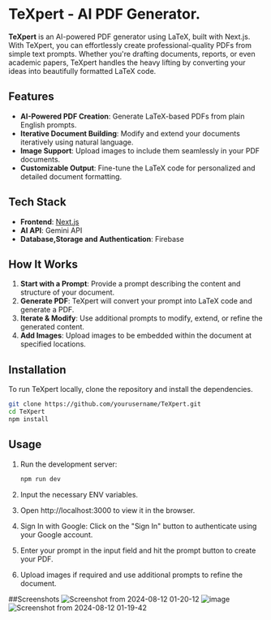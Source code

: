 # TeXpert - AI PDF Generator.

**TeXpert** is an AI-powered PDF generator using LaTeX, built with Next.js. With TeXpert, you can effortlessly create professional-quality PDFs from simple text prompts. Whether you're drafting documents, reports, or even academic papers, TeXpert handles the heavy lifting by converting your ideas into beautifully formatted LaTeX code.

## Features

- **AI-Powered PDF Creation**: Generate LaTeX-based PDFs from plain English prompts.
- **Iterative Document Building**: Modify and extend your documents iteratively using natural language.
- **Image Support**: Upload images to include them seamlessly in your PDF documents.
- **Customizable Output**: Fine-tune the LaTeX code for personalized and detailed document formatting.

## Tech Stack

- **Frontend**: [Next.js](https://nextjs.org/)
- **AI API**: Gemini API
- **Database,Storage and Authentication**: Firebase

## How It Works

1. **Start with a Prompt**: Provide a prompt describing the content and structure of your document.
2. **Generate PDF**: TeXpert will convert your prompt into LaTeX code and generate a PDF.
3. **Iterate & Modify**: Use additional prompts to modify, extend, or refine the generated content.
4. **Add Images**: Upload images to be embedded within the document at specified locations.

## Installation

To run TeXpert locally, clone the repository and install the dependencies.

```bash
git clone https://github.com/yourusername/TeXpert.git
cd TeXpert
npm install
```
## Usage

1. Run the development server:

   ```bash
   npm run dev
   ```
2. Input the necessary ENV variables. 

3. Open http://localhost:3000 to view it in the browser.

4. Sign In with Google: Click on the "Sign In" button to authenticate using your Google account.

5. Enter your prompt in the input field and hit the prompt button to create your PDF.

6. Upload images if required and use additional prompts to refine the document.

##Screenshots
![Screenshot from 2024-08-12 01-20-12](https://github.com/user-attachments/assets/0dd3b1f3-01d0-44c9-90bd-a3611840e2e9)
![image](https://github.com/user-attachments/assets/5d05f63c-35d7-4174-b8b2-bf777500f18a)
![Screenshot from 2024-08-12 01-19-42](https://github.com/user-attachments/assets/e27d0479-d300-4a3a-9b77-5bac8934b47e)


